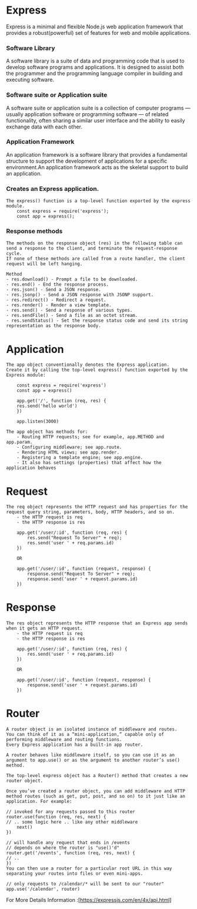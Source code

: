 # Express

Express is a minimal and flexible Node.js web application framework that provides a robust(powerful) set of features for web and mobile applications.

### Software Library

A software library is a suite of data and programming code that is used to develop software programs and applications. It is designed to assist both the programmer and the programming language compiler in building and executing software.

### Software suite or Application suite
A software suite or application suite is a collection of computer programs — usually application software or programming software — of related functionality, often sharing a similar user interface and the ability to easily exchange data with each other.

### Application Framework

An application framework is a software library that provides a fundamental structure to support the development of applications for a specific environment.An application framework acts as the skeletal support to build an application.

### Creates an Express application.

    The express() function is a top-level function exported by the express module.
        const express = require('express');
        const app = express();

### Response methods

    The methods on the response object (res) in the following table can send a response to the client, and terminate the request-response cycle. 
    If none of these methods are called from a route handler, the client request will be left hanging.

    Method
    - res.download() - Prompt a file to be downloaded.
    - res.end() - End the response process.
    - res.json() - Send a JSON response.
    - res.jsonp() - Send a JSON response with JSONP support.
    - res.redirect() - Redirect a request.
    - res.render() - Render a view template.
    - res.send() - Send a response of various types.
    - res.sendFile() - Send a file as an octet stream.
    - res.sendStatus() - Set the response status code and send its string representation as the response body.

# Application

    The app object conventionally denotes the Express application.
    Create it by calling the top-level express() function exported by the Express module:

        const express = require('express')
        const app = express()

        app.get('/', function (req, res) {
        res.send('hello world')
        })

        app.listen(3000)

    The app object has methods for:
        - Routing HTTP requests; see for example, app.METHOD and app.param.
        - Configuring middleware; see app.route.
        - Rendering HTML views; see app.render.
        - Registering a template engine; see app.engine.
        - It also has settings (properties) that affect how the application behaves

# Request

    The req object represents the HTTP request and has properties for the request query string, parameters, body, HTTP headers, and so on.
        - the HTTP request is req
        - the HTTP response is res

        app.get('/user/:id', function (req, res) {
            res.send("Request To Server" + req);
            res.send('user ' + req.params.id)
        })

        OR

        app.get('/user/:id', function (request, response) {
            response.send("Request To Server" + req);
            response.send('user ' + request.params.id)
        })

# Response

    The res object represents the HTTP response that an Express app sends when it gets an HTTP request.
        - the HTTP request is req
        - the HTTP response is res

        app.get('/user/:id', function (req, res) {
            res.send('user ' + req.params.id)
        })

        OR

        app.get('/user/:id', function (request, response) {
            response.send('user ' + request.params.id)
        })

# Router

    A router object is an isolated instance of middleware and routes.
    You can think of it as a “mini-application,” capable only of performing middleware and routing functions.
    Every Express application has a built-in app router.

    A router behaves like middleware itself, so you can use it as an argument to app.use() or as the argument to another router’s use() method.

    The top-level express object has a Router() method that creates a new router object.

    Once you’ve created a router object, you can add middleware and HTTP method routes (such as get, put, post, and so on) to it just like an application. For example:

    // invoked for any requests passed to this router
    router.use(function (req, res, next) {
    // .. some logic here .. like any other middleware
        next()
    })

    // will handle any request that ends in /events
    // depends on where the router is "use()'d"
    router.get('/events', function (req, res, next) {
    // ..
    })
    You can then use a router for a particular root URL in this way separating your routes into files or even mini-apps.

    // only requests to /calendar/* will be sent to our "router"
    app.use('/calendar', router)

For More Details Information :[https://expressjs.com/en/4x/api.html]
